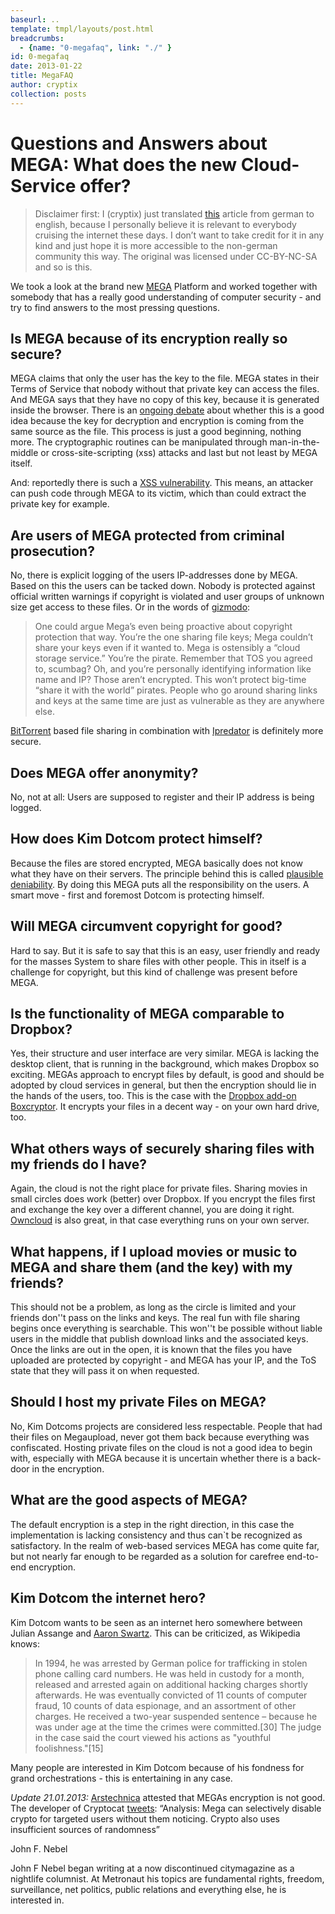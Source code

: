 ```yaml
---
baseurl: ..
template: tmpl/layouts/post.html
breadcrumbs:
  - {name: "0-megafaq", link: "./" }
id: 0-megafaq
date: 2013-01-22
title: MegaFAQ
author: cryptix
collection: posts
---
```


# Questions and Answers about MEGA: What does the new Cloud-Service offer?

> Disclaimer first: I (cryptix) just translated [this](http://www.metronaut.de/2013/01/fragen-und-antworten-zu-mega-was-kann-der-neue-cloud-dienst/) article from german to english, because I personally believe it is relevant to everybody cruising the internet these days. I don’t want to take credit for it in any kind and just hope it is more accessible to the non-german community this way. The original was licensed under CC-BY-NC-SA and so is this.

We took a look at the brand new [MEGA](https://mega.co.nz) Platform and worked together with somebody that has a really good understanding of computer security - and try to find answers to the most pressing questions.

## Is MEGA because of its encryption really so secure?

MEGA claims that only the user has the key to the file. MEGA states in their Terms of Service that nobody without that private key can access the files. And MEGA says that they have no copy of this key, because it is generated inside the browser. There is an [ongoing debate](http://rdist.root.org/2010/11/29/final-post-on-javascript-crypto/) about whether this is a good idea because the key for decryption and encryption is coming from the same source as the file. This process is just a good beginning, nothing more. The cryptographic routines can be manipulated through man-in-the-middle or cross-site-scripting (xss) attacks and last but not least by MEGA itself.

And: reportedly there is such a [XSS vulnerability](https://twitter.com/z0mbiehunt3r/status/292735540963442688). This means, an attacker can push code through MEGA to its victim, which than could extract the private key for example.

## Are users of MEGA protected from criminal prosecution?

No, there is explicit logging of the users IP-addresses done by MEGA. Based on this the users can be tacked down. Nobody is protected against official written warnings if copyright is violated and user groups of unknown size get access to these files. Or in the words of [gizmodo](http://gizmodo.com/5977265/how-megas-encryption-will-protect-you-but-mostly-kim-dotcom):

> One could argue Mega’s even being proactive about copyright protection that way. You’re the one sharing file keys; Mega couldn’t share your keys even if it wanted to. Mega is ostensibly a “cloud storage service.” You’re the pirate. Remember that TOS you agreed to, scumbag? Oh, and you’re personally identifying information like name and IP? Those aren’t encrypted.
>This won’t protect big-time “share it with the world” pirates. People who go around sharing links and keys at the same time are just as vulnerable as they are anywhere else.

[BitTorrent](http://en.wikipedia.org/wiki/BitTorrent) based file sharing in combination with [Ipredator](http://en.wikipedia.org/wiki/Ipredator) is definitely more secure.

## Does MEGA offer anonymity?

No, not at all: Users are supposed to register and their IP address is being logged.

## How does Kim Dotcom protect himself?

Because the files are stored encrypted, MEGA basically does not know what they have on their servers. The principle behind this is called [plausible deniability](http://en.wikipedia.org/wiki/Plausible_deniability). By doing this MEGA puts all the responsibility on the users. A smart move - first and foremost Dotcom is protecting himself.

## Will MEGA circumvent copyright for good?

Hard to say. But it is safe to say that this is an easy, user friendly and ready for the masses System to share files with other people. This in itself is a challenge for copyright, but this kind of challenge was present before MEGA.

## Is the functionality of MEGA comparable to Dropbox?

Yes, their structure and user interface are very similar. MEGA is lacking the desktop client, that is running in the background, which makes Dropbox so exciting. MEGAs approach to encrypt files by default, is good and should be adopted by cloud services in general, but then the encryption should lie in the hands of the users, too. This is the case with the [Dropbox add-on Boxcryptor](https://www.boxcryptor.com/?lang=en). It encrypts your files in a decent way - on your own hard drive, too.

## What others ways of securely sharing files with my friends do I have?

Again, the cloud is not the right place for private files. Sharing movies in small circles does work (better) over Dropbox. If you encrypt the files first and exchange the key over a different channel, you are doing it right. [Owncloud](http://owncloud.org/) is also great, in that case everything runs on your own server.

## What happens, if I upload movies or music to MEGA and share them (and the key) with my friends?

This should not be a problem, as long as the circle is limited and your friends don''t pass on the links and keys. The real fun with file sharing begins once everything is searchable. This won''t be possible without liable users in the middle that publish download links and the associated keys. Once the links are out in the open, it is known that the files you have uploaded are protected by copyright - and MEGA has your IP, and the ToS state that they will pass it on when requested.

## Should I host my private Files on MEGA?

No, Kim Dotcoms projects are considered less respectable. People that had their files on Megaupload, never got them back because everything was confiscated. Hosting private files on the cloud is not a good idea to begin with, especially with MEGA because it is uncertain whether there is a back-door in the encryption.

## What are the good aspects of MEGA?

The default encryption is a step in the right direction, in this case the implementation is lacking consistency and thus can`t be recognized as satisfactory. In the realm of web-based services MEGA has come quite far, but not nearly far enough to be regarded as a solution for carefree end-to-end encryption.

## Kim Dotcom the internet hero?

Kim Dotcom wants to be seen as an internet hero somewhere between Julian Assange and [Aaron Swartz](http://en.wikipedia.org/wiki/Aaron_Swartz). This can be criticized, as Wikipedia knows:

> In 1994, he was arrested by German police for trafficking in stolen phone calling card numbers. He was held in custody for a month, released and arrested again on additional hacking charges shortly afterwards. He was eventually convicted of 11 counts of computer fraud, 10 counts of data espionage, and an assortment of other charges. He received a two-year suspended sentence – because he was under age at the time the crimes were committed.[30] The judge in the case said the court viewed his actions as "youthful foolishness."[15]


Many people are interested in Kim Dotcom because of his fondness for grand orchestrations - this is entertaining in any case.

*Update 21.01.2013:*
[Arstechnica](http://arstechnica.com/business/2013/01/megabad-a-quick-look-at-the-state-of-megas-encryption/) attested that MEGAs encryption is not good. The developer of Cryptocat [tweets](https://twitter.com/kaepora/status/292699360725200896): “Analysis: Mega can selectively disable crypto for targeted users without them noticing. Crypto also uses insufficient sources of randomness”


John F. Nebel

John F Nebel began writing at a now discontinued citymagazine as a nightlife columnist. At Metronaut his topics are fundamental rights, freedom, surveillance, net politics, public relations and everything else, he is interested in.

